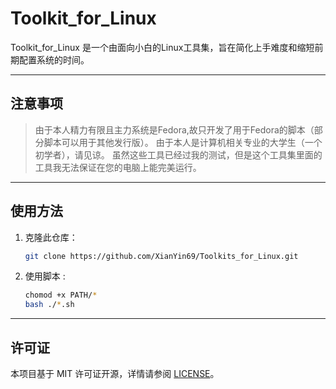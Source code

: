 # Toolkit_for_Linux

Toolkit_for_Linux 是一个由面向小白的Linux工具集，旨在简化上手难度和缩短前期配置系统的时间。

---

## 注意事项
> 由于本人精力有限且主力系统是Fedora,故只开发了用于Fedora的脚本（部分脚本可以用于其他发行版）。
> 由于本人是计算机相关专业的大学生（一个初学者），请见谅。
> 虽然这些工具已经过我的测试，但是这个工具集里面的工具我无法保证在您的电脑上能完美运行。
---

## 使用方法
1. 克隆此仓库：
   ```bash
   git clone https://github.com/XianYin69/Toolkits_for_Linux.git
   ```
2. 使用脚本 :
   ```bash
   chomod +x PATH/*
   bash ./*.sh
---

## 许可证
本项目基于 MIT 许可证开源，详情请参阅 [LICENSE](./LICENSE)。
